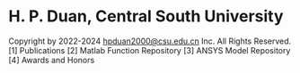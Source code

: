 # H. P. Duan, Central South University
Copyright by 2022-2024 hpduan2000@csu.edu.cn Inc. All Rights Reserved.
[1] Publications
[2] Matlab Function Repository
[3] ANSYS Model Repository
[4] Awards and Honors